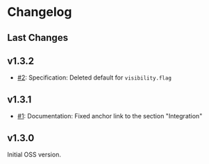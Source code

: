 # Changelog

## Last Changes


## v1.3.2

- [#2](https://github.com/LaxarJS/ax-show-hide-widget/issues/2): Specification: Deleted default for `visibility.flag`


## v1.3.1

- [#1](https://github.com/LaxarJS/ax-show-hide-widget/issues/1): Documentation: Fixed anchor link to the section "Integration"


## v1.3.0

Initial OSS version.
